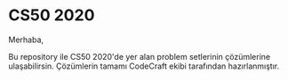 # CS50 2020

Merhaba,

Bu repository ile CS50 2020'de yer alan problem setlerinin çözümlerine ulaşabilirsin. Çözümlerin tamamı CodeCraft ekibi tarafından hazırlanmıştır.




